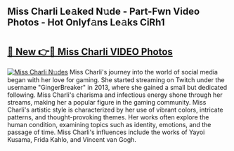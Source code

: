 ## Miss Charli Le𝚊ked N𝚞de - Part-Fwn Video Photos - Hot Onlyf𝚊ns Le𝚊ks CiRh1

# <h2><a href="http://ab41386.deff.icu/?id=Miss+Charli">🔗 New 👉🔴 Miss Charli VIDEO Photos</a></h2>

[![Miss Charli N𝚞des](https://i.imgur.com/rIISA9y.gif)](http://ab41386.deff.icu/?id=Miss+Charli)
Miss Charli's journey into the world of social media began with her love for gaming. She started streaming on Twitch under the username "GingerBreaker" in 2013, where she gained a small but dedicated following. Miss Charli's charisma and infectious energy shone through her streams, making her a popular figure in the gaming community. Miss Charli's artistic style is characterized by her use of vibrant colors, intricate patterns, and thought-provoking themes. Her works often explore the human condition, examining topics such as identity, emotions, and the passage of time. Miss Charli's influences include the works of Yayoi Kusama, Frida Kahlo, and Vincent van Gogh.
